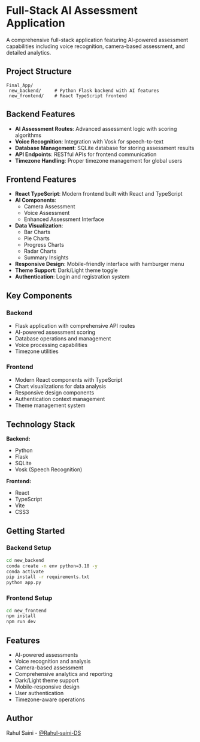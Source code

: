 ﻿# Full-Stack AI Assessment Application

A comprehensive full-stack application featuring AI-powered assessment capabilities including voice recognition, camera-based assessment, and detailed analytics.

## Project Structure

```
Final_App/
 new_backend/     # Python Flask backend with AI features
 new_frontend/    # React TypeScript frontend
```

## Backend Features

- **AI Assessment Routes**: Advanced assessment logic with scoring algorithms
- **Voice Recognition**: Integration with Vosk for speech-to-text
- **Database Management**: SQLite database for storing assessment results
- **API Endpoints**: RESTful APIs for frontend communication
- **Timezone Handling**: Proper timezone management for global users

## Frontend Features

- **React TypeScript**: Modern frontend built with React and TypeScript
- **AI Components**: 
  - Camera Assessment
  - Voice Assessment  
  - Enhanced Assessment Interface
- **Data Visualization**:
  - Bar Charts
  - Pie Charts
  - Progress Charts
  - Radar Charts
  - Summary Insights
- **Responsive Design**: Mobile-friendly interface with hamburger menu
- **Theme Support**: Dark/Light theme toggle
- **Authentication**: Login and registration system

## Key Components

### Backend
- Flask application with comprehensive API routes
- AI-powered assessment scoring
- Database operations and management
- Voice processing capabilities
- Timezone utilities

### Frontend  
- Modern React components with TypeScript
- Chart visualizations for data analysis
- Responsive design components
- Authentication context management
- Theme management system

## Technology Stack

**Backend:**
- Python
- Flask
- SQLite
- Vosk (Speech Recognition)

**Frontend:**
- React
- TypeScript
- Vite
- CSS3

## Getting Started

### Backend Setup
```bash
cd new_backend
conda create -n env python=3.10 -y
conda activate
pip install -r requirements.txt
python app.py
```

### Frontend Setup
```bash
cd new_frontend
npm install
npm run dev
```

## Features

-  AI-powered assessments
-  Voice recognition and analysis
-  Camera-based assessment
-  Comprehensive analytics and reporting
-  Dark/Light theme support
-  Mobile-responsive design
-  User authentication
-  Timezone-aware operations

## Author

Rahul Saini - [@Rahul-saini-DS](https://github.com/Rahul-saini-DS)
